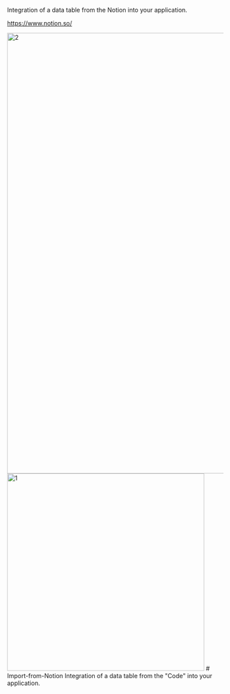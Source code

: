 Integration of a data table from the Notion into your application.

https://www.notion.so/


<img width="1025" alt="2" src="https://user-images.githubusercontent.com/66295015/130317210-91259060-d8bb-4e20-b5ce-ae315a050ea4.png">
<img width="459" alt="1" src="https://user-images.githubusercontent.com/66295015/130317211-a5e8c088-5cdf-45f7-9253-e426341eceab.png">
# Import-from-Notion
Integration of a data table from the "Code" into your application.
